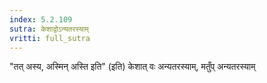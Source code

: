 ```yaml
---
index: 5.2.109
sutra: केशाद्वोऽन्यतरस्याम्
vritti: full_sutra
---
```


"तत् अस्य, अस्मिन् अस्ति इति" (इति) केशात् वः अन्यतरस्याम्, मतुँप् अन्यतरस्याम्